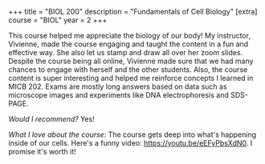 +++
title = "BIOL 200"
description = "Fundamentals of Cell Biology"
[extra]
course = "BIOL"
year = 2
+++

This course helped me appreciate the biology of our body! My instructor, Vivienne, made the course engaging and taught the content in a fun and effective way. She also let us stamp and draw all over her zoom slides. Despite the course being all online, Vivienne made sure that we had many chances to engage with herself and the other students. Also, the course content is super interesting and helped me reinforce concepts I learned in MICB 202. Exams are mostly long answers based on data such as microscope images and experiments like DNA electrophoresis and SDS-PAGE.

*Would I recommend?* Yes!

*What I love about the course:* The course gets deep into what's happening inside of our cells. Here's a funny video: https://youtu.be/eEFyPbsXdN0. I promise it's worth it! 